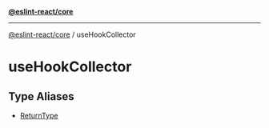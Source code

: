 [**@eslint-react/core**](../../../README.md)

***

[@eslint-react/core](../../../README.md) / useHookCollector

# useHookCollector

## Type Aliases

- [ReturnType](type-aliases/ReturnType.md)

